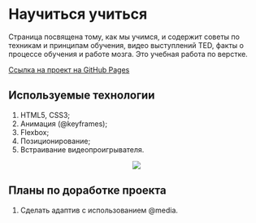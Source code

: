 # Научиться учиться

Страница посвящена тому, как мы учимся, и содержит советы по техникам и принципам обучения, видео выступлений TED, факты о процессе обучения и работе мозга. Это учебная работа по верстке. 

[Ссылка на проект на GitHub Pages](https://n-daria.github.io/how-to-learn)

## Используемые технологии
 1. HTML5, CSS3;
 2. Анимация (@keyframes);
 3. Flexbox;
 4. Позиционирование;
 5. Встраивание видеопроигрывателя. 

<p align="center">
  <img src="images/preview.gif" />
</p>

## Планы по доработке проекта

1. Сделать адаптив с использованием @media.
